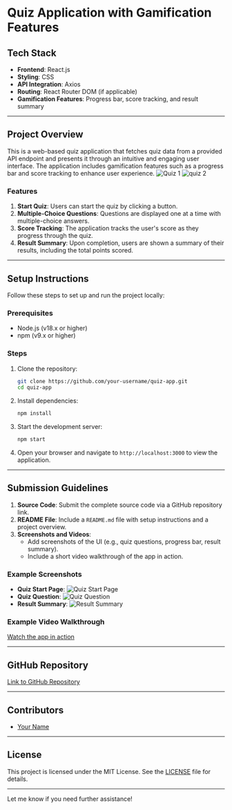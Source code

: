 
# **Quiz Application with Gamification Features**

## **Tech Stack**
- **Frontend**: React.js
- **Styling**: CSS
- **API Integration**: Axios
- **Routing**: React Router DOM (if applicable)
- **Gamification Features**: Progress bar, score tracking, and result summary

---

## **Project Overview**
This is a web-based quiz application that fetches quiz data from a provided API endpoint and presents it through an intuitive and engaging user interface. The application includes gamification features such as a progress bar and score tracking to enhance user experience.
![Quiz 1](https://github.com/user-attachments/assets/37de57e3-ffac-4b03-ac76-ac5e71606715)
![quiz 2](https://github.com/user-attachments/assets/6870c532-6650-4634-8661-d124127d8bbc)

### **Features**
1. **Start Quiz**: Users can start the quiz by clicking a button.
2. **Multiple-Choice Questions**: Questions are displayed one at a time with multiple-choice answers.
3. **Score Tracking**: The application tracks the user's score as they progress through the quiz.
4. **Result Summary**: Upon completion, users are shown a summary of their results, including the total points scored.

---

## **Setup Instructions**
Follow these steps to set up and run the project locally:

### **Prerequisites**
- Node.js (v18.x or higher)
- npm (v9.x or higher)

### **Steps**
1. Clone the repository:
   ```bash
   git clone https://github.com/your-username/quiz-app.git
   cd quiz-app
   ```

2. Install dependencies:
   ```bash
   npm install
   ```

3. Start the development server:
   ```bash
   npm start
   ```

4. Open your browser and navigate to `http://localhost:3000` to view the application.

---

## **Submission Guidelines**
1. **Source Code**: Submit the complete source code via a GitHub repository link.
2. **README File**: Include a `README.md` file with setup instructions and a project overview.
3. **Screenshots and Videos**:
   - Add screenshots of the UI (e.g., quiz questions, progress bar, result summary).
   - Include a short video walkthrough of the app in action.

### **Example Screenshots**
- **Quiz Start Page**:
  ![Quiz Start Page](./screenshots/start-page.png)
- **Quiz Question**:
  ![Quiz Question](./screenshots/question.png)
- **Result Summary**:
  ![Result Summary](./screenshots/result.png)

### **Example Video Walkthrough**
[Watch the app in action](https://www.youtube.com/watch?v=example-video-link)

---

## **GitHub Repository**
[Link to GitHub Repository](https://github.com/your-username/quiz-app)

---

## **Contributors**
- [Your Name](https://github.com/your-username)

---

## **License**
This project is licensed under the MIT License. See the [LICENSE](LICENSE) file for details.

---

Let me know if you need further assistance!
